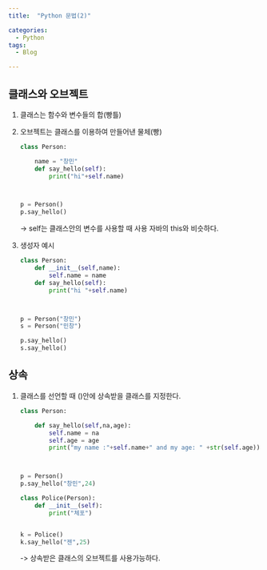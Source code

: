 ```yaml
---
title:  "Python 문법(2)"

categories:
  - Python
tags:
  - Blog

---
```


## 클래스와 오브젝트

1. 클래스는 함수와 변수들의 합(빵틀)

2. 오브젝트는 클래스를 이용하여 만들어낸 물체(빵)


    ```python
    class Person:

        name = "창민"
        def say_hello(self):
            print("hi"+self.name)



    p = Person()
    p.say_hello()
    ```
    -> self는 클래스안의 변수를 사용할 때 사용 자바의 this와 비슷하다.

3. 생성자 예시

    ```python
    class Person:
        def __init__(self,name):
            self.name = name
        def say_hello(self):
            print("hi "+self.name)



    p = Person("창민")
    s = Person("민창")

    p.say_hello()
    s.say_hello()
    ```

## 상속

1. 클래스를 선언할 때 ()안에 상속받을 클래스를 지정한다.

    ```python
    class Person:

        def say_hello(self,na,age):
            self.name = na
            self.age = age
            print("my name :"+self.name+" and my age: " +str(self.age))



    p = Person()
    p.say_hello("창민",24)

    class Police(Person):
        def __init__(self):
            print("체포")


    k = Police()
    k.say_hello("젠",25)
    ```
    -> 상속받은 클래스의 오브젝트를 사용가능하다.

